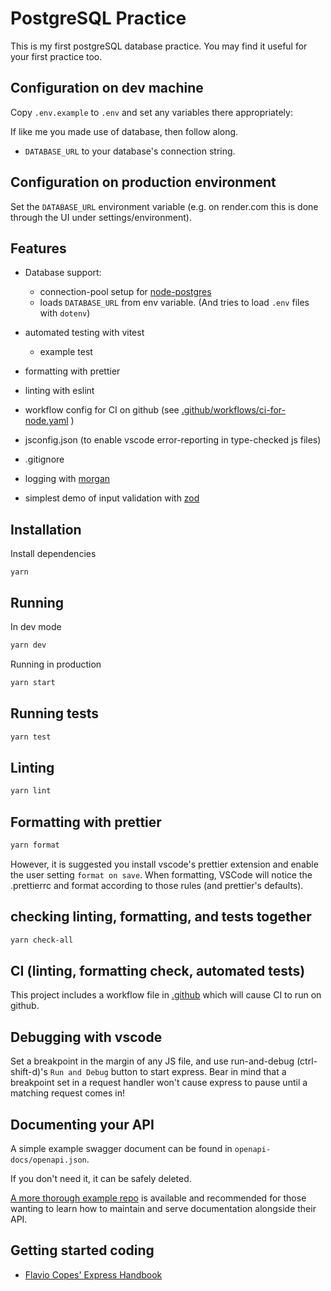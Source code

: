 # PostgreSQL Practice 
This is my first postgreSQL database practice. You may find it useful for your first practice too.

## Configuration on dev machine

Copy `.env.example` to `.env` and set any variables there appropriately:

If like me you made use of database, then follow along.

-   `DATABASE_URL` to your database's connection string.

## Configuration on production environment

Set the `DATABASE_URL` environment variable (e.g. on render.com this is done through the UI under settings/environment).

## Features

-   Database support:

    -   connection-pool setup for [node-postgres](https://node-postgres.com/)
    -   loads `DATABASE_URL` from env variable. (And tries to load `.env` files with `dotenv`)

-   automated testing with vitest
    -   example test
-   formatting with prettier
-   linting with eslint
-   workflow config for CI on github (see [.github/workflows/ci-for-node.yaml](.github/workflows/ci-for-node.yaml) )
-   jsconfig.json (to enable vscode error-reporting in type-checked js files)
-   .gitignore
-   logging with [morgan](https://expressjs.com/en/resources/middleware/morgan.html)
-   simplest demo of input validation with [zod](https://zod.dev/)

## Installation

Install dependencies

`yarn`

## Running

In dev mode

```bash
yarn dev
```

Running in production

```bash
yarn start
```

## Running tests

```bash
yarn test
```

## Linting

```bash
yarn lint
```

## Formatting with prettier

```bash
yarn format
```

However, it is suggested you install vscode's prettier extension and enable the user setting `format on save`. When formatting, VSCode will notice the .prettierrc and format according to those rules (and prettier's defaults).

## checking linting, formatting, and tests together

```bash
yarn check-all
```

## CI (linting, formatting check, automated tests)

This project includes a workflow file in [.github](.github) which will cause CI to run on github.

## Debugging with vscode

Set a breakpoint in the margin of any JS file, and use run-and-debug (ctrl-shift-d)'s `Run and Debug` button to start express. Bear in mind that a breakpoint set in a request handler won't cause express to pause until a matching request comes in!

## Documenting your API

A simple example swagger document can be found in `openapi-docs/openapi.json`.

If you don't need it, it can be safely deleted.

[A more thorough example repo](https://github.com/nbogie/demo-express-api-with-swagger-jsdoc-and-ui/) is available and recommended for those wanting to learn how to maintain and serve documentation alongside their API.

## Getting started coding

-   [Flavio Copes' Express Handbook](https://www.freecodecamp.org/news/the-express-handbook/)
